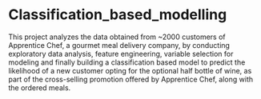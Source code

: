 # Classification_based_modelling
This project analyzes the data obtained from ~2000 customers of Apprentice Chef, a gourmet meal delivery company, by conducting exploratory data analysis, feature engineering, variable selection for modeling and finally building a classification based model to predict the likelihood of a new customer opting for the optional half bottle of wine, as part of the cross-selling promotion offered by Apprentice Chef, along with the ordered meals.
